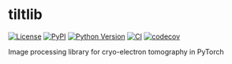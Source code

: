 # tiltlib

[![License](https://img.shields.io/pypi/l/tiltlib.svg?color=green)](https://github.com/alisterburt/tiltlib/raw/main/LICENSE)
[![PyPI](https://img.shields.io/pypi/v/tiltlib.svg?color=green)](https://pypi.org/project/tiltlib)
[![Python Version](https://img.shields.io/pypi/pyversions/tiltlib.svg?color=green)](https://python.org)
[![CI](https://github.com/alisterburt/tiltlib/actions/workflows/ci.yml/badge.svg)](https://github.com/alisterburt/tiltlib/actions/workflows/ci.yml)
[![codecov](https://codecov.io/gh/alisterburt/tiltlib/branch/main/graph/badge.svg)](https://codecov.io/gh/alisterburt/tiltlib)

Image processing library for cryo-electron tomography in PyTorch
